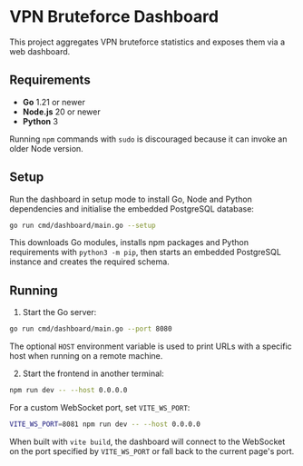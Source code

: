 # VPN Bruteforce Dashboard

This project aggregates VPN bruteforce statistics and exposes them via a web dashboard.

## Requirements

- **Go** 1.21 or newer
- **Node.js** 20 or newer
- **Python** 3

Running `npm` commands with `sudo` is discouraged because it can invoke an older Node version.

## Setup

Run the dashboard in setup mode to install Go, Node and Python dependencies and initialise the embedded PostgreSQL database:

```bash
go run cmd/dashboard/main.go --setup
```

This downloads Go modules, installs npm packages and Python requirements with `python3 -m pip`, then starts an embedded PostgreSQL instance and creates the required schema.

## Running

1. Start the Go server:

```bash
go run cmd/dashboard/main.go --port 8080
```

The optional `HOST` environment variable is used to print URLs with a specific host when running on a remote machine.

2. Start the frontend in another terminal:

```bash
npm run dev -- --host 0.0.0.0
```

For a custom WebSocket port, set `VITE_WS_PORT`:

```bash
VITE_WS_PORT=8081 npm run dev -- --host 0.0.0.0
```

When built with `vite build`, the dashboard will connect to the WebSocket on the port specified by `VITE_WS_PORT` or fall back to the current page's port.
